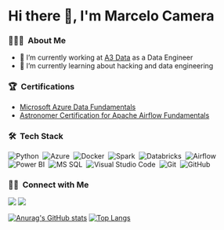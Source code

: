 # Hi there 🤘, I'm Marcelo Camera

### 👨🏻‍💻 &nbsp;About Me
- 🔭 I’m currently working at [A3 Data](https://www.a3data.com.br/) as a Data Engineer
- 🌱 I’m currently learning about hacking and data engineering

### 🏆 &nbsp;Certifications
- [Microsoft Azure Data Fundamentals]()
- [Astronomer Certification for Apache Airflow Fundamentals](https://www.credly.com/badges/a9bbf367-bc61-4d67-abb3-b94592a7731b?source=linked_in_profile)

### 🛠 &nbsp;Tech Stack
![Python](https://img.shields.io/badge/-Python-05122A?style=flat&logo=python)&nbsp;
![Azure](https://img.shields.io/badge/-Azure-05122A?style=flat&logo=azuredevops&logoColor=blue)&nbsp;
![Docker](https://img.shields.io/badge/-Docker-05122A?style=flat&logo=docker&logoColor=blue)&nbsp;
![Spark](https://img.shields.io/badge/-Spark-05122A?style=flat&logo=apachespark&logoColor=red)&nbsp;
![Databricks](https://img.shields.io/badge/Databricks-05122A?style=flat&logo=databricks&logoColor=red)&nbsp;
![Airflow](https://img.shields.io/badge/-Airflow-05122A?style=flat&logo=apacheairflow&logoColor=white)&nbsp;
![Power BI](https://img.shields.io/badge/-PowerBI-05122A?style=flat&logo=powerbi&logoColor=yellow)&nbsp;
![MS SQL](https://img.shields.io/badge/MSSQL-05122A?style=flat&logo=microsoftsqlserver&logoColor=blue)&nbsp;
![Visual Studio Code](https://img.shields.io/badge/-Visual%20Studio%20Code-05122A?style=flat&logo=visual-studio-code&logoColor=blue)&nbsp;
![Git](https://img.shields.io/badge/-Git-05122A?style=flat&logo=git)&nbsp;
![GitHub](https://img.shields.io/badge/-GitHub-05122A?style=flat&logo=github)&nbsp;

### 🤝🏻 &nbsp;Connect with Me
<a href="https://linkedin.com/in/marcelocamera"><img src="https://img.shields.io/badge/-Marcelo Camera-0077B5?style=flat&logo=Linkedin&logoColor=white"/></a>
<a href="mailto:mcamera911@gmail.com"><img src="https://img.shields.io/badge/-mcamera911@gmail.com-D14836?style=flat&logo=Gmail&logoColor=white"/></a>

[![Anurag's GitHub stats](https://github-readme-stats.vercel.app/api?username=mcamera&hide=prs,issues,contribs&show_icons=true&bg_color=90,ffffff,7a97cc)](https://github.com/anuraghazra/github-readme-stats) [![Top Langs](https://github-readme-stats.vercel.app/api/top-langs/?username=mcamera&layout=compact&bg_color=90,ffffff,7a97cc)](https://github.com/anuraghazra/github-readme-stats)
